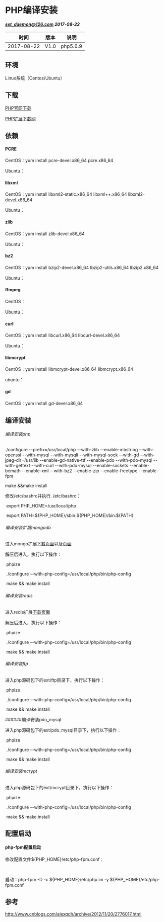 # PHP编译安装

***set_daemon@126.com 2017-08-22***



| 时间         | 版本   | 说明       |
| ---------- | ---- | -------- |
| 2017-08-22 | V1.0 | php5.6.9 |





## 环境

Linux系统（Centos/Ubuntu）



## 下载

[PHP官网下载](http://php.net/releases/)

[PHP扩展下载网](http://pecl.php.net/)



## 依赖

#### PCRE

CentOS：yum install pcre-devel.x86_64 pcre.x86_64

Ubuntu：



#### libxml

CentOS：yum install libxml2-static.x86_64 libxml++.x86_64 libxml2-devel.x86_64

Ubuntu：



#### zlib

CentOS：yum install zlib-devel.x86_64

Ubuntu：



#### bz2

CentOS：yum install bzip2-devel.x86_64 lbzip2-utils.x86_64 lbzip2.x86_64

Ubuntu：



#### ffmpeg



CentOS：

Ubuntu：



#### curl

CentOS：yum install libcurl.x86_64 libcurl-devel.x86_64

Ubuntu：



#### libmcrypt

CentOS：yum install libmcrypt-devel.x86_64 libmcrypt.x86_64

ubuntu：



#### gd

CentOS：yum install gd-devel.x86_64 



## 编译安装

###### 编译安装php

./configure --prefix=/usr/local/php --with-zlib --enable-mbstring --with-openssl --with-mysql --with-mysqli --with-mysql-sock --with-gd --with-jpeg-dir=/usr/lib --enable-gd-native-ttf  --enable-pdo --with-pdo-mysql --with-gettext --with-curl --with-pdo-mysql --enable-sockets --enable-bcmath --enable-xml --with-bz2 --enable-zip --enable-freetype --enable-fpm 

make &&make install

修改/etc/bashrc并执行. /etc/bashrc：

​	export PHP_HOME=/usr/local/php

​	export PATH=\${PHP_HOME}/sbin:\${PHP_HOME}/bin:\${PATH}

###### 编译安装扩展mongodb

进入mongo扩展[下载页面](http://pecl.php.net/get/mongodb-1.2.9.tgz)以及[页面](http://pecl.php.net/package/mongo)

解压后进入，执行以下操作：

​	phpize

​	./configure --with-php-config=/usr/local/php/bin/php-config

​	make && make install

###### 编译安装redis

进入redis扩展[下载页面](http://pecl.php.net/package/redis)

解压后进入，执行以下操作：

​	phpize

​	./configure --with-php-config=/usr/local/php/bin/php-config

​	make && make install



###### 编译安装ftp

进入php源码包下的ext/ftp目录下，执行以下操作：

​	phpize

​	./configure --with-php-config=/usr/local/php/bin/php-config

​	make && make install



######编译安装pdo_mysql

进入php源码包下的ext/pdo_mysql目录下，执行以下操作：

​	phpize

​	./configure --with-php-config=/usr/local/php/bin/php-config

​	make && make install

###### 编译安装mcrypt

进入php源码包下的ext/mcrypt目录下，执行以下操作：

​	phpize

​	./configure --with-php-config=/usr/local/php/bin/php-config

​	make && make install



## 配置启动

#### php-fpm配置启动

修改配置文件${PHP_HOME}/etc/php-fpm.conf：

​	

启动：php-fpm -D -c \${PHP_HOME}/etc/php.ini -y \${PHP_HOME}/etc/php-fpm.conf



## 参考

http://www.cnblogs.com/alexqdh/archive/2012/11/20/2776017.html

